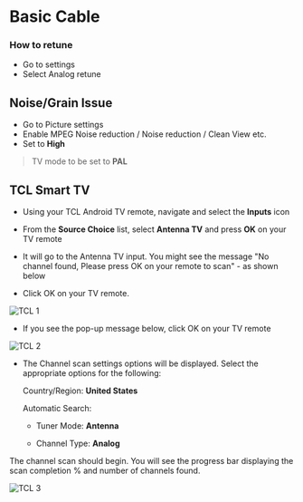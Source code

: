 
# Basic Cable

### How to retune

- Go to settings
- Select Analog retune 

## Noise/Grain Issue

- Go to Picture settings
- Enable MPEG Noise reduction / Noise reduction / Clean View etc.
- Set to **High**


> TV mode to be set to **PAL**



## TCL Smart TV

- Using your TCL Android TV remote, navigate and select the **Inputs** icon

- From the **Source Choice** list, select **Antenna TV** and press **OK** on your TV remote

- It will go to the Antenna TV input. You might see the message "No channel found, Please press OK on your remote to scan" - as shown below

- Click OK on your TV remote.

![TCL 1](https://static.helpjuice.com/helpjuice_production/uploads/upload/image/2771/direct/1588666321547-1588666321547.png)


- If you see the pop-up message below, click OK on your TV remote

![TCL 2](https://static.helpjuice.com/helpjuice_production/uploads/upload/image/2771/direct/1588666888673-1588666888673.png)

- The Channel scan settings options will be displayed. Select the appropriate options for the following:

    Country/Region: **United States**

    Automatic Search:

    - Tuner Mode: **Antenna**

    - Channel Type: **Analog**

The channel scan should begin. You will see the progress bar displaying the scan completion % and number of channels found.

![TCL 3](https://static.helpjuice.com/helpjuice_production/uploads/upload/image/2771/direct/1588667050355-1588667050355.png)

